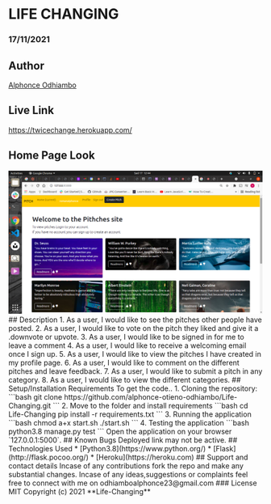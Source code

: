 # LIFE CHANGING
### 17/11/2021
## Author
[Alphonce Odhiambo](https://github.com/alphonce-otieno-odhiambo)
## Live Link
https://twicechange.herokuapp.com/
## Home Page Look
<img src="app/static/photos/Screenshot from 2021-11-17 12-44-14.png">
## Description
1. As a user, I would like to see the pitches other people have posted.
2. As a user, I would like to vote on the pitch they liked and give it a .downvote or upvote.
3. As a user, I would like to be signed in for me to leave a comment
4. As a user, I would like to receive a welcoming email once I sign up.
5. As a user, I would like to view the pitches I have created in my profile page.
6. As a user, I would like to comment on the different pitches and leave feedback.
7. As a user, I would like to submit a pitch in any category.
8. As a user, I would like to view the different categories.
## Setup/Installation Requirements
To get the code..
1. Cloning the repository:
  ```bash
  git clone https://github.com/alphonce-otieno-odhiambo/Life-Changing.git
  ```
2. Move to the folder and install requirements
  ```bash
  cd Life-Changing
  pip install -r requirements.txt
  ```
3. Running the application
  ```bash
  chmod a+x start.sh
  ./start.sh
  ```
4. Testing the application
  ```bash
  python3.8 manage.py test
  ```
Open the application on your browser `127.0.0.1:5000`.
## Known Bugs
Deployed link may not be active.
## Technologies Used
* [Python3.8](https://www.python.org/)
* [Flask](http://flask.pocoo.org/)
* [Heroku](https://heroku.com)
## Support and contact details
Incase of any contributions fork the repo and make any substantial changes.
Incase of any ideas,suggestions or complaints feel free to connect with me on odhiamboalphonce23@gmail.com
### License
MIT
Copyright (c) 2021 **Life-Changing**